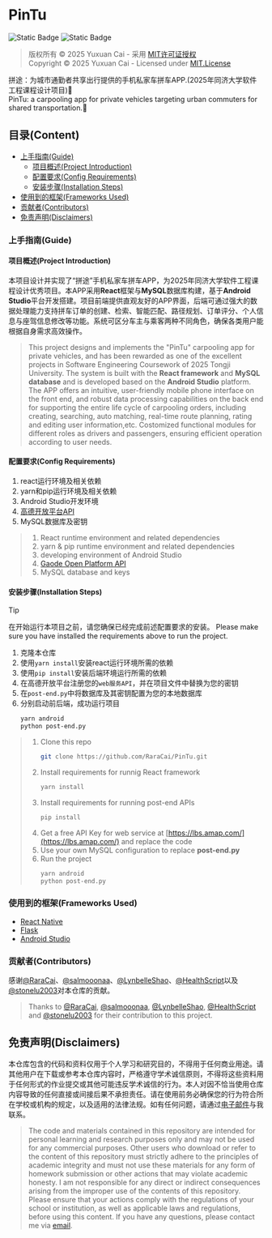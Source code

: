# PinTu
![Static Badge](https://img.shields.io/badge/raraCai-pintu?label=Author&link=https%3A%2F%2Fgithub.com%2FraraCai)
![Static Badge](https://img.shields.io/badge/build-MIT-blue?label=License&link=https%3A%2F%2Fgithub.com%2FRaraCai%2FPinTu%2Fblob%2Fmain%2FLICENSE)

> 版权所有 © 2025 Yuxuan Cai - 采用 [MIT许可证授权](LICENSE)  
> Copyright © 2025 Yuxuan Cai - Licensed under [MIT.License](LICENSE)  

拼途：为城市通勤者共享出行提供的手机私家车拼车APP.(2025年同济大学软件工程课程设计项目)🚙  
PinTu: a carpooling app for private vehicles targeting urban commuters for shared transportation.🚗

## 目录(Content)
- [上手指南(Guide)](#上手指南guide)
   - [项目概述(Project Introduction)](#项目概述project-introduction)
   - [配置要求(Config Requirements)](#配置要求config-requirements)
   - [安装步骤(Installation Steps)](#安装步骤installation-steps)
- [使用到的框架(Frameworks Used)](#使用到的框架frameworks-used)
- [贡献者(Contributors)](#贡献者contributors)
- [免责声明(Disclaimers)](#免责声明disclaimers)

### 上手指南(Guide)

#### 项目概述(Project Introduction)
本项目设计并实现了“拼途”手机私家车拼车APP，为2025年同济大学软件工程课程设计优秀项目。本APP采用**React**框架与**MySQL**数据库构建，基于**Android Studio**平台开发搭建。项目前端提供直观友好的APP界面，后端可通过强大的数据处理能力支持拼车订单的创建、检索、智能匹配、路径规划、订单评分、个人信息与座驾信息修改等功能。系统可区分车主与乘客两种不同角色，确保各类用户能根据自身需求高效操作。
> This project designs and implements the "PinTu" carpooling app for private vehicles, and has been rewarded as one of the excellent projects in Software Engineering Coursework of 2025 Tongji University. The system is built with the **React framework** and **MySQL database** and is developed based on the **Android Studio** platform. The APP offers an intuitive, user-friendly mobile phone interface on the front end, and robust data processing capabilities on the back end for supporting the entire life cycle of carpooling orders, including creating, searching, auto matching, real-time route planning, rating and editing user information,etc. Costomized functional modules for different roles as drivers and passengers, ensuring efficient operation according to user needs.

#### 配置要求(Config Requirements)
1. react运行环境及相关依赖
2. yarn和pip运行环境及相关依赖
3. Android Studio开发环境
4. [高德开放平台API](https://lbs.amap.com/)
5. MySQL数据库及密钥
> 1. React runtime environment and related dependencies
> 2. yarn & pip runtime environment and related dependencies
> 3. developing environment of Android Studio
> 4. [Gaode Open Platform API](https://lbs.amap.com/)
> 5. MySQL database and keys

#### 安装步骤(Installation Steps)
> [!TIP]
> 在开始运行本项目之前，请您确保已经完成前述配置要求的安装。
> Please make sure you have installed the requirements above to run the project.  
1. 克隆本仓库
2. 使用`yarn install`安装react运行环境所需的依赖
3. 使用`pip install`安装后端环境运行所需的依赖
4. 在高德开放平台注册您的`web服务API`，并在项目文件中替换为您的密钥
5. 在`post-end.py`中将数据库及其密钥配置为您的本地数据库
6. 分别启动前后端，成功运行项目
   ```sh
   yarn android
   python post-end.py
   ```

> 1. Clone this repo
>    ```sh
>    git clone https://github.com/RaraCai/PinTu.git
>    ```
> 2. Install requirements for runnig React framework
>    ```sh
>    yarn install
>    ```
> 3. Install requirements for running post-end APIs
>    ```sh
>    pip install
>    ```
> 4. Get a free API Key for web service at [https://lbs.amap.com/](https://lbs.amap.com/) and replace the code
> 5. Use your own MySQL configuration to replace **post-end.py**
> 6. Run the project
>     ```sh
>     yarn android
>     python post-end.py
>     ```

### 使用到的框架(Frameworks Used)
- [React Native](https://www.react-native.cn/)
- [Flask](https://dormousehole.readthedocs.io/en/latest/index.html)
- [Android Studio](https://developer.android.google.cn/)

### 贡献者(Contributors)
感谢[@RaraCai](https://github.com/RaraCai)、[@salmooonaa](https://github.com/salmooonaa)、[@LynbelleShao](https://github.com/LynbelleShao)、[@HealthScript](https://github.com/HealthScript)以及[@stonelu2003](https://github.com/stonelu2003)对本仓库的贡献。  
> Thanks to [@RaraCai](https://github.com/RaraCai), [@salmooonaa](https://github.com/salmooonaa), [@LynbelleShao](https://github.com/LynbelleShao), [@HealthScript](https://github.com/HealthScript) and [@stonelu2003](https://github.com/stonelu2003) for their contribution to this project.

## 免责声明(Disclaimers)
本仓库包含的代码和资料仅用于个人学习和研究目的，不得用于任何商业用途。请其他用户在下载或参考本仓库内容时，严格遵守学术诚信原则，不得将这些资料用于任何形式的作业提交或其他可能违反学术诚信的行为。本人对因不恰当使用仓库内容导致的任何直接或间接后果不承担责任。请在使用前务必确保您的行为符合所在学校或机构的规定，以及适用的法律法规。如有任何问题，请通过[电子邮件](mailto:cyx_yuxuan@outlook.com)与我联系。
> The code and materials contained in this repository are intended for personal learning and research purposes only and may not be used for any commercial purposes. Other users who download or refer to the content of this repository must strictly adhere to the principles of academic integrity and must not use these materials for any form of homework submission or other actions that may violate academic honesty. I am not responsible for any direct or indirect consequences arising from the improper use of the contents of this repository. Please ensure that your actions comply with the regulations of your school or institution, as well as applicable laws and regulations, before using this content. If you have any questions, please contact me via [email](mailto:cyx_yuxuan@outlook.com).
